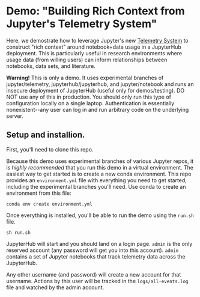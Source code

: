 # Demo: "Building Rich Context from Jupyter's Telemetry System"

Here, we demostrate how to leverage Jupyter's new [Telemetry System]() to construct "rich context" around notebook+data usage in a JupyterHub deployment. This is particularly useful in research environments where usage data (from willing users) can inform relationships between notebooks, data sets, and literature. 

**Warning!** This is only a demo. It uses experimental branches of jupyter/telemetry, jupyterhub/jupyterhub, and jupyter/notebook and runs an insecure deployment of JupyterHub (useful only for demos/testing). DO NOT use any of this in production. You should only run this type of configuration locally on a single laptop. Authentication is essentially nonexistent--any user can log in and run arbitrary code on the underlying server.

## Setup and installion.

First, you'll need to clone this repo.

Because this demo uses experimental branches of various Jupyter repos, it is *highly recommended* that you run this demo in a virtual environment. The easiest way to get started is to create a new conda environment. This repo provides an `environment.yml` file with everything you need to get started, including the experimental branches you'll need. Use conda to create an environment from this file:

```
conda env create environment.yml
```

Once everything is installed, you'll be able to run the demo using the `run.sh` file.
```
sh run.sh
```

JupyterHub will start and you should land on a login page. `admin` is the only reserved account (any password will get you into this account). `admin` contains a set of Jupyter notebooks that track telemetry data across the JupyterHub.

Any other username (and password) will create a new account for that username. Actions by this user will be tracked in the `logs/all-events.log` file and watched by the admin account.

